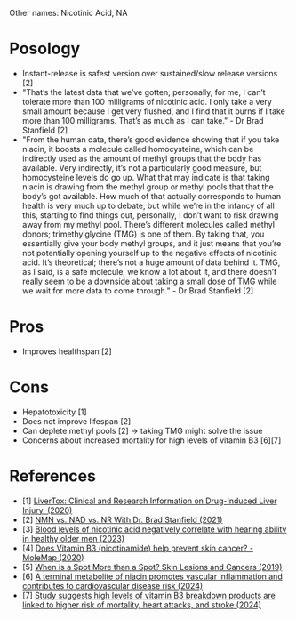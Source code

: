 Other names: Nicotinic Acid, NA

# Posology
- Instant-release is safest version over sustained/slow release versions [2]
- "That’s the latest data that we’ve gotten; personally, for me, I can’t tolerate more than 100 milligrams of nicotinic acid. I only take a very small amount because I get very flushed, and I find that it burns if I take more than 100 milligrams. That’s as much as I can take." - Dr Brad Stanfield [2]
- "From the human data, there’s good evidence showing that if you take niacin, it boosts a molecule called homocysteine, which can be indirectly used as the amount of methyl groups that the body has available. Very indirectly, it’s not a particularly good measure, but homocysteine levels do go up. What that may indicate is that taking niacin is drawing from the methyl group or methyl pools that that the body’s got available.
How much of that actually corresponds to human health is very much up to debate, but while we’re in the infancy of all this, starting to find things out, personally, I don’t want to risk drawing away from my methyl pool. There’s different molecules called methyl donors; trimethylglycine (TMG) is one of them. By taking that, you essentially give your body methyl groups, and it just means that you’re not potentially opening yourself up to the negative effects of nicotinic acid.
It’s theoretical; there’s not a huge amount of data behind it. TMG, as I said, is a safe molecule, we know a lot about it, and there doesn’t really seem to be a downside about taking a small dose of TMG while we wait for more data to come through." - Dr Brad Stanfield [2]

# Pros
- Improves healthspan [2]

# Cons
- Hepatotoxicity [1]
- Does not improve lifespan [2]
- Can deplete methyl pools [2] -> taking TMG might solve the issue
- Concerns about increased mortality for high levels of vitamin B3 [6][7]

# References
- [1] [LiverTox: Clinical and Research Information on Drug-Induced Liver Injury. (2020)](https://www.ncbi.nlm.nih.gov/books/NBK548176/#:~:text=Niacin%20can%20cause%20mild%2Dto,severe%20as%20well%20as%20fatal.)
- [2] [NMN vs. NAD vs. NR With Dr. Brad Stanfield (2021)](https://www.lifespan.io/news/nmn-vs-nad-vs-nr-with-dr-brad-stanfield/)
- [3] [Blood levels of nicotinic acid negatively correlate with hearing ability in healthy older men (2023)](https://bmcgeriatr.biomedcentral.com/articles/10.1186/s12877-023-03796-3)
- [4] [Does Vitamin B3 (nicotinamide) help prevent skin cancer? - MoleMap (2020)](https://www.molemap.net.au/skin-cancer/vitamin-b3)
- [5] [When is a Spot More than a Spot? Skin Lesions and Cancers (2019)](https://youtu.be/XG2kyy31AVc?si=71pFX6s5qaP1-0X_&t=3881)
- [6] [A terminal metabolite of niacin promotes vascular inflammation and contributes to cardiovascular disease risk (2024)](https://www.nature.com/articles/s41591-023-02793-8)
- [7] [Study suggests high levels of vitamin B3 breakdown products are linked to higher risk of mortality, heart attacks, and stroke (2024)](https://www.news-medical.net/news/20240219/Study-suggests-high-levels-of-vitamin-B3-breakdown-products-are-linked-to-higher-risk-of-mortality-heart-attacks-and-stroke.aspx)